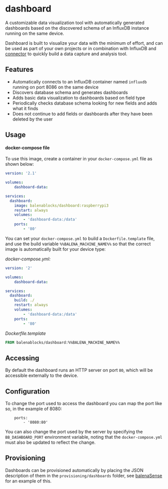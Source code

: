 # dashboard

A customizable data visualization tool with automatically generated dashboards based on the discovered schema of an InfluxDB instance running on the same device.

Dashboard is built to visualize your data with the minimum of effort, and can be used as part of your own projects or in combination with InfluxDB and [connector](https://github.com/balenablocks/connector) to quickly build a data capture and analysis tool.

## Features

* Automatically connects to an InfluxDB container named `influxdb` running on port 8086 on the same device
* Discovers database schema and generates dashboards
* Adds basic data visualization to dashboards based on field type
* Periodically checks database schema looking for new fields and adds what it finds
* Does not continue to add fields or dashboards after they have been deleted by the user

## Usage

#### docker-compose file
To use this image, create a container in your `docker-compose.yml` file as shown below:

```yaml
version: '2.1'

volumes:
    dashboard-data:

services:
  dashboard:
    image: balenablocks/dashboard:raspberrypi3
    restart: always
    volumes:
        - 'dashboard-data:/data'
    ports:
        - '80'
```

You can set your `docker-compose.yml` to build a `Dockerfile.template` file, and use the build variable `%%BALENA_MACHINE_NAME%%` so that the correct image is automatically built for your device type:

*docker-compose.yml:*
```yaml
version: '2'

volumes:
    dashboard-data:

services:
  dashboard:
    build: ./
    restart: always
    volumes:
        - 'dashboard-data:/data'
    ports:
        - '80'
```
*Dockerfile.template*

```dockerfile
FROM balenablocks/dashboard:%%BALENA_MACHINE_NAME%%
```

## Accessing

By default the dashboard runs an HTTP server on port `80`, which will be accessible externally to the device. 

## Configuration
To change the port used to access the dashboard you can map the port like so, in the example of 8080:

```
    ports:
        - '8080:80'
```

You can also change the port used by the server by specifying the `BB_DASHBOARD_PORT` environment variable, noting that the `docker-compose.yml` must also be updated to reflect the change.

## Provisioning

Dashboards can be provisioned automatically by placing the JSON description of them in the `provisioning/dashboards` folder, see [balenaSense](https://github.com/balenalabs/balena-sense) for an example of this.

